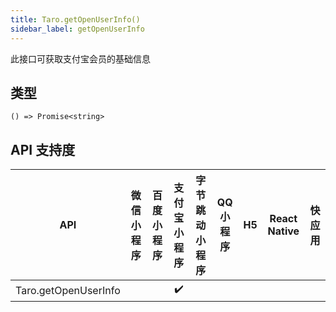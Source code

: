 ```yaml
---
title: Taro.getOpenUserInfo()
sidebar_label: getOpenUserInfo
---
```


此接口可获取支付宝会员的基础信息

## 类型

```tsx
() => Promise<string>
```

## API 支持度

| API | 微信小程序 | 百度小程序 | 支付宝小程序 | 字节跳动小程序 | QQ 小程序 | H5 | React Native | 快应用 |
| :---: | :---: | :---: | :---: | :---: | :---: | :---: | :---: | :---: |
| Taro.getOpenUserInfo |  |  | ✔️ |  |  |  |  |  |
